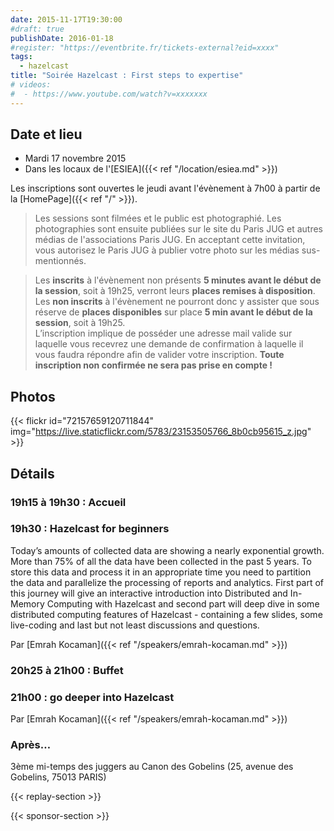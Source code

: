 ```yaml
---
date: 2015-11-17T19:30:00
#draft: true
publishDate: 2016-01-18
#register: "https://eventbrite.fr/tickets-external?eid=xxxx"
tags:
  - hazelcast
title: "Soirée Hazelcast : First steps to expertise"
# videos:
#  - https://www.youtube.com/watch?v=xxxxxxx
---
```


## Date et lieu

- Mardi 17 novembre 2015
- Dans les locaux de l'[ESIEA]({{< ref "/location/esiea.md" >}})

Les inscriptions sont ouvertes le jeudi avant l'évènement à 7h00 à partir de la [HomePage]({{< ref "/" >}}).

> Les sessions sont filmées et le public est photographié. Les photographies sont ensuite publiées sur le site du Paris JUG et autres médias de l'associations Paris JUG. En acceptant cette invitation, vous autorisez le Paris JUG à publier votre photo sur les médias sus-mentionnés.

> Les **inscrits** à l'évènement non présents **5 minutes avant le début de la session**, soit à 19h25, verront leurs **places remises à disposition**.  
> Les **non inscrits** à l'évènement ne pourront donc y assister que sous réserve de **places disponibles** sur place **5 min avant le début de la session**, soit à 19h25.  
> L’inscription implique de posséder une adresse mail valide sur laquelle vous recevrez une demande de confirmation à laquelle il vous faudra répondre afin de valider votre inscription.
> **Toute inscription non confirmée ne sera pas prise en compte !**

## Photos

{{< flickr id="72157659120711844" img="https://live.staticflickr.com/5783/23153505766_8b0cb95615_z.jpg" >}}

## Détails

### 19h15 à 19h30 : Accueil

### 19h30 : Hazelcast for beginners

Today’s amounts of collected data are showing a nearly exponential growth. More than 75% of all the data have been collected in the past 5 years. To store this data and process it in an appropriate time you need to partition the data and parallelize the processing of reports and analytics. First part of this journey will give an interactive introduction into Distributed and In-Memory Computing with Hazelcast and second part will deep dive in some distributed computing features of Hazelcast - containing a few slides, some live-coding and last but not least discussions and questions.

Par [Emrah Kocaman]({{< ref "/speakers/emrah-kocaman.md" >}})

### 20h25 à 21h00 : Buffet

### 21h00 : go deeper into Hazelcast

Par [Emrah Kocaman]({{< ref "/speakers/emrah-kocaman.md" >}})

### Après…

3ème mi-temps des juggers au Canon des Gobelins (25, avenue des Gobelins, 75013 PARIS)

{{< replay-section >}}

{{< sponsor-section >}}
